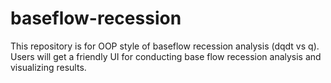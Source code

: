 # baseflow-recession
This repository is for OOP style of baseflow recession analysis (dqdt vs q). Users will get a friendly UI for conducting base flow recession analysis and visualizing results. 
